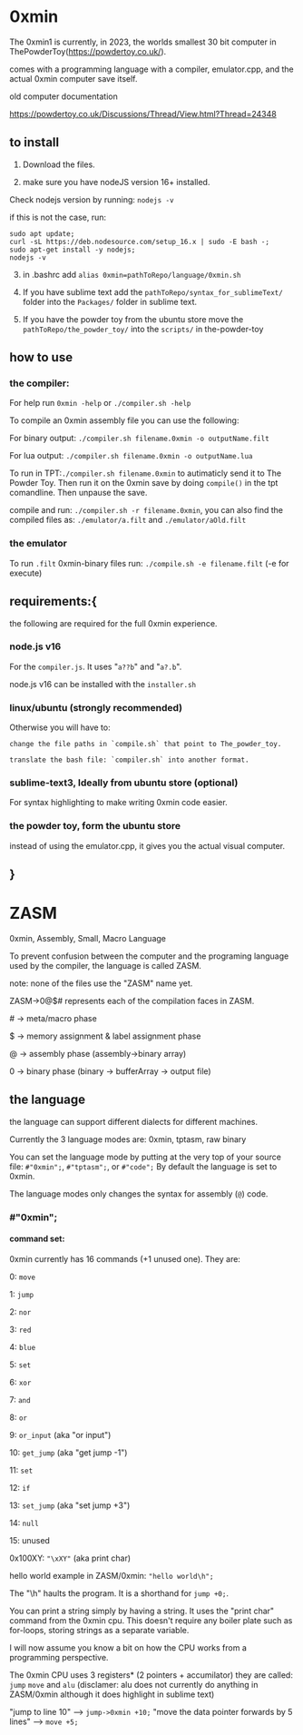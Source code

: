 # 0xmin
The 0xmin1 is currently, in 2023, the worlds smallest 30 bit computer in ThePowderToy(https://powdertoy.co.uk/).


comes with a programming language with a compiler, emulator.cpp, and the actual 0xmin computer save itself.

old computer documentation

https://powdertoy.co.uk/Discussions/Thread/View.html?Thread=24348

## to install

1. Download the files.

2. make sure you have nodeJS version 16+ installed.

Check nodejs version by running:
`nodejs -v`

if this is not the case, run:
```
sudo apt update;
curl -sL https://deb.nodesource.com/setup_16.x | sudo -E bash -;
sudo apt-get install -y nodejs;
nodejs -v
```
3. in .bashrc add `alias 0xmin=pathToRepo/language/0xmin.sh`

4. If you have sublime text add the `pathToRepo/syntax_for_sublimeText/` folder into the `Packages/` folder in sublime text.

5. If you have the powder toy from the ubuntu store move the `pathToRepo/the_powder_toy/` into the `scripts/` in the-powder-toy

## how to use
### the compiler:
For help run `0xmin -help` or `./compiler.sh -help`

To compile an 0xmin assembly file you can use the following:

For binary output: `./compiler.sh filename.0xmin -o outputName.filt`

For lua output: `./compiler.sh filename.0xmin -o outputName.lua`

To run in TPT:`./compiler.sh filename.0xmin` to autimaticly send it to The Powder Toy. Then run it on the 0xmin save by doing `compile()` in the tpt comandline. Then unpause the save.

compile and run: `./compiler.sh -r filename.0xmin`, you can also find the compiled files as: `./emulator/a.filt` and `./emulator/aOld.filt`
### the emulator
To run `.filt` 0xmin-binary files run: `./compile.sh -e filename.filt` (-e for execute)

## requirements:{
the following are required for the full 0xmin experience.
### node.js v16
For the `compiler.js`. It uses "`a??b`" and "`a?.b`".

node.js v16 can be installed with the `installer.sh`
### linux/ubuntu (strongly recommended)
Otherwise you will have to:

	change the file paths in `compile.sh` that point to The_powder_toy.

	translate the bash file: `compiler.sh` into another format.
### sublime-text3, Ideally from ubuntu store (optional)
For syntax highlighting to make writing 0xmin code easier.
### the powder toy, form the ubuntu store 
instead of using the emulator.cpp, it gives you the actual visual computer.

## }
# ZASM
0xmin, Assembly, Small, Macro Language

To prevent confusion between the computer and the programing language used by the compiler, the language is called ZASM.

note: none of the files use the "ZASM" name yet.

ZASM->0@$# represents each of the compilation faces in ZASM.

\# -> meta/macro phase

$ -> memory assignment & label assignment phase

@ -> assembly phase (assembly->binary array)

0 -> binary phase (binary -> bufferArray -> output file)

## the language
the language can support different dialects for different machines.

Currently the 3 language modes are: 0xmin, tptasm, raw binary

You can set the language mode by putting at the very top of your source file: `#"0xmin";`, `#"tptasm";`, or `#"code";`
By default the language is set to 0xmin.

The language modes only changes the syntax for assembly (`@`) code.

### #"0xmin";
#### command set:
0xmin currently has 16 commands (+1 unused one). They are:

0: `move`

1: `jump`

2: `nor`

3: `red`

4: `blue`

5: `set`

6: `xor`

7: `and`

8: `or`

9: `or_input` (aka "or input")

10: `get_jump` (aka "get jump -1")

11: `set`

12: `if`

13: `set_jump` (aka "set jump +3")

14: `null`

15: unused

0x100XY: `"\xXY"` (aka print char)


hello world example in ZASM/0xmin: `"hello world\h";`

The "\h" haults the program. It is a shorthand for `jump +0;`.

You can print a string simply by having a string.
It uses the "print char" command from the 0xmin cpu. This doesn't require any boiler plate such as for-loops, storing strings as a separate variable.

I will now assume you know a bit on how the CPU works from a programming perspective.

The 0xmin CPU uses 3 registers* (2 pointers + accumilator)
they are called: `jump` `move` and `alu` (disclamer: alu does not currently do anything in ZASM/0xmin although it does highlight in sublime text)

"jump to line 10" --> `jump->0xmin +10;`
"move the data pointer forwards by 5 lines" --> `move +5;`
